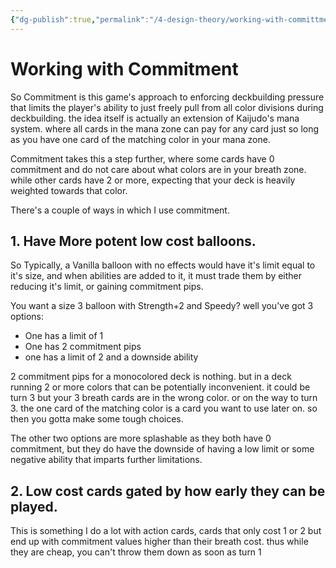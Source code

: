 ```yaml
---
{"dg-publish":true,"permalink":"/4-design-theory/working-with-committment/"}
---
```


# Working with Commitment

So Commitment is this game's approach to enforcing deckbuilding pressure that limits the player's ability to just freely pull from all color divisions during deckbuilding. the idea itself is actually an extension of Kaijudo's mana system. where all cards in the mana zone can pay for any card just so long as you have one card of the matching color in your mana zone.


Commitment takes this a step further, where some cards have 0 commitment and do not care about what colors are in your breath zone. while other cards have 2 or more, expecting that your deck is heavily weighted towards that color.

There's a couple of ways in which I use commitment.

## 1. Have More potent low cost balloons.

So Typically, a Vanilla balloon with no effects would have it's limit equal to it's size, and when abilities are added to it, it must trade them by either reducing it's limit, or gaining commitment pips.

You want a size 3 balloon with Strength+2 and Speedy? well you've got 3 options:
- One has a limit of 1
- One has 2 commitment pips
- one has  a limit of 2 and a downside ability

2 commitment pips for a monocolored deck is nothing. but in a deck running 2 or more colors that can be potentially inconvenient. it could be turn 3 but your 3 breath cards are in the wrong color. or on the way to turn 3. the one card of the matching color is a card you want to use later on. so then you gotta make some tough choices.

The other two options are more splashable as they both have 0 commitment, but they do have the downside of having a low limit or some negative ability that imparts further limitations.

## 2. Low cost cards gated by how early they can be played.

This is something I do a lot with action cards, cards that only cost 1 or 2 but end up with commitment values higher than their breath cost. thus while they are cheap, you can't throw them down as soon as turn 1